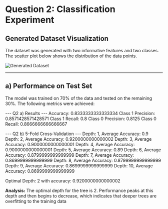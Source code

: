 # Question 2: Classification Experiment

## Generated Dataset Visualization

The dataset was generated with two informative features and two classes. The scatter plot below shows the distribution of the data points.

![Generated Dataset](q2_dataset.png)

---

## a) Performance on Test Set

The model was trained on 70% of the data and tested on the remaining 30%. The following metrics were achieved:

--- Q2 a) Results ---
Accuracy: 0.8333333333333334
Class 1 Precision: 0.8571428571428571
Class 1 Recall: 0.8
Class 0 Precision: 0.8125
Class 0 Recall: 0.8666666666666667

--- Q2 b) 5-Fold Cross-Validation ---
Depth: 1, Average Accuracy: 0.9
Depth: 2, Average Accuracy: 0.9200000000000002
Depth: 3, Average Accuracy: 0.9000000000000001
Depth: 4, Average Accuracy: 0.9000000000000001
Depth: 5, Average Accuracy: 0.89
Depth: 6, Average Accuracy: 0.8799999999999999
Depth: 7, Average Accuracy: 0.8699999999999999
Depth: 8, Average Accuracy: 0.8799999999999999
Depth: 9, Average Accuracy: 0.8699999999999999
Depth: 10, Average Accuracy: 0.8699999999999999

Optimal Depth: 2 with accuracy: 0.9200000000000002

**Analysis:** The optimal depth for the tree is 2. Performance peaks at this depth and then begins to decrease, which indicates that deeper trees are overfitting to the training data
